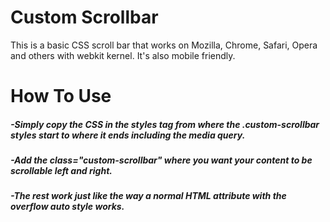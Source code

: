 # Custom Scrollbar
This is a basic CSS scroll bar that works on Mozilla, Chrome, Safari, Opera and others with webkit kernel. It's also mobile friendly.
# How To Use
##### -Simply copy the CSS in the styles tag from where the .custom-scrollbar styles start to where it ends including the media query.
##### -Add the class="custom-scrollbar" where you want your content to be scrollable left and right.
##### -The rest work just like the way a normal HTML attribute with the overflow auto style works.
